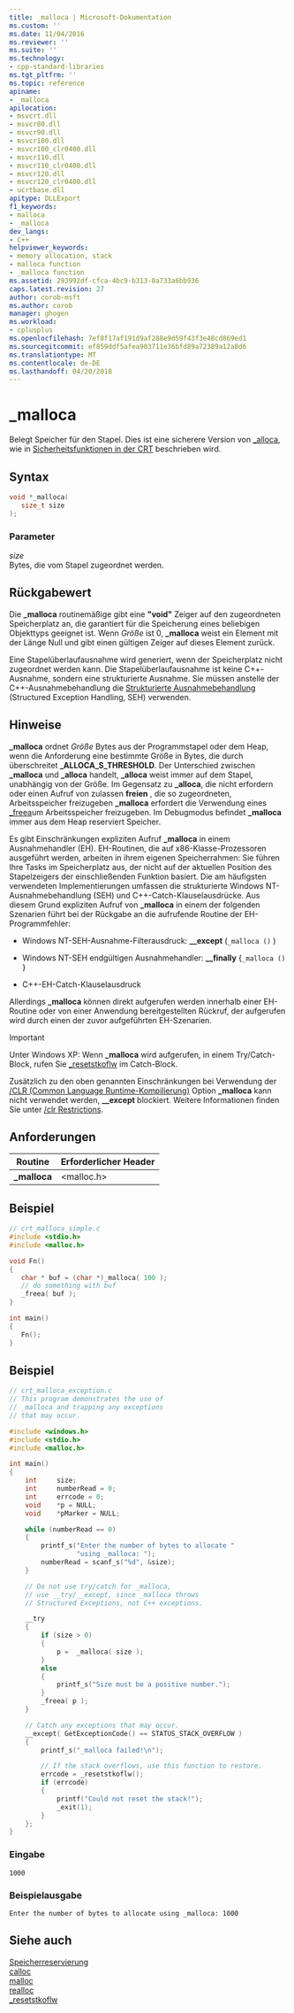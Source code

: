 ```yaml
---
title: _malloca | Microsoft-Dokumentation
ms.custom: ''
ms.date: 11/04/2016
ms.reviewer: ''
ms.suite: ''
ms.technology:
- cpp-standard-libraries
ms.tgt_pltfrm: ''
ms.topic: reference
apiname:
- _malloca
apilocation:
- msvcrt.dll
- msvcr80.dll
- msvcr90.dll
- msvcr100.dll
- msvcr100_clr0400.dll
- msvcr110.dll
- msvcr110_clr0400.dll
- msvcr120.dll
- msvcr120_clr0400.dll
- ucrtbase.dll
apitype: DLLExport
f1_keywords:
- malloca
- _malloca
dev_langs:
- C++
helpviewer_keywords:
- memory allocation, stack
- malloca function
- _malloca function
ms.assetid: 293992df-cfca-4bc9-b313-0a733a6bb936
caps.latest.revision: 27
author: corob-msft
ms.author: corob
manager: ghogen
ms.workload:
- cplusplus
ms.openlocfilehash: 7ef8f17af191d9af288e9d59f43f3e48cd869ed1
ms.sourcegitcommit: ef859ddf5afea903711e36bfd89a72389a12a8d6
ms.translationtype: MT
ms.contentlocale: de-DE
ms.lasthandoff: 04/20/2018
---
```

# <a name="malloca"></a>_malloca

Belegt Speicher für den Stapel. Dies ist eine sicherere Version von [_alloca](alloca.md), wie in [Sicherheitsfunktionen in der CRT](../../c-runtime-library/security-features-in-the-crt.md) beschrieben wird.

## <a name="syntax"></a>Syntax

```C
void *_malloca(
   size_t size
);
```

### <a name="parameters"></a>Parameter

*size*<br/>
Bytes, die vom Stapel zugeordnet werden.

## <a name="return-value"></a>Rückgabewert

Die **_malloca** routinemäßige gibt eine **"void"** Zeiger auf den zugeordneten Speicherplatz an, die garantiert für die Speicherung eines beliebigen Objekttyps geeignet ist. Wenn *Größe* ist 0, **_malloca** weist ein Element mit der Länge Null und gibt einen gültigen Zeiger auf dieses Element zurück.

Eine Stapelüberlaufausnahme wird generiert, wenn der Speicherplatz nicht zugeordnet werden kann. Die Stapelüberlaufausnahme ist keine C++-Ausnahme, sondern eine strukturierte Ausnahme. Sie müssen anstelle der C++-Ausnahmebehandlung die [Strukturierte Ausnahmebehandlung](../../cpp/structured-exception-handling-c-cpp.md) (Structured Exception Handling, SEH) verwenden.

## <a name="remarks"></a>Hinweise

**_malloca** ordnet *Größe* Bytes aus der Programmstapel oder dem Heap, wenn die Anforderung eine bestimmte Größe in Bytes, die durch überschreitet **_ALLOCA_S_THRESHOLD**. Der Unterschied zwischen **_malloca** und **_alloca** handelt, **_alloca** weist immer auf dem Stapel, unabhängig von der Größe. Im Gegensatz zu **_alloca**, die nicht erfordern oder einen Aufruf von zulassen **freien** , die so zugeordneten, Arbeitsspeicher freizugeben **_malloca** erfordert die Verwendung eines [_freea](freea.md)um Arbeitsspeicher freizugeben. Im Debugmodus befindet **_malloca** immer aus dem Heap reserviert Speicher.

Es gibt Einschränkungen expliziten Aufruf **_malloca** in einem Ausnahmehandler (EH). EH-Routinen, die auf x86-Klasse-Prozessoren ausgeführt werden, arbeiten in ihrem eigenen Speicherrahmen: Sie führen Ihre Tasks im Speicherplatz aus, der nicht auf der aktuellen Position des Stapelzeigers der einschließenden Funktion basiert. Die am häufigsten verwendeten Implementierungen umfassen die strukturierte Windows NT-Ausnahmebehandlung (SEH) und C++-Catch-Klauselausdrücke. Aus diesem Grund expliziten Aufruf von **_malloca** in einem der folgenden Szenarien führt bei der Rückgabe an die aufrufende Routine der EH-Programmfehler:

- Windows NT-SEH-Ausnahme-Filterausdruck: **__except** (`_malloca ()` )

- Windows NT-SEH endgültigen Ausnahmehandler: **__finally** {`_malloca ()` }

- C++-EH-Catch-Klauselausdruck

Allerdings **_malloca** können direkt aufgerufen werden innerhalb einer EH-Routine oder von einer Anwendung bereitgestellten Rückruf, der aufgerufen wird durch einen der zuvor aufgeführten EH-Szenarien.

> [!IMPORTANT]
> Unter Windows XP: Wenn **_malloca** wird aufgerufen, in einem Try/Catch-Block, rufen Sie [_resetstkoflw](resetstkoflw.md) im Catch-Block.

Zusätzlich zu den oben genannten Einschränkungen bei Verwendung der [/CLR (Common Language Runtime-Kompilierung)](../../build/reference/clr-common-language-runtime-compilation.md) Option **_malloca** kann nicht verwendet werden, **__except** blockiert. Weitere Informationen finden Sie unter [/clr Restrictions](../../build/reference/clr-restrictions.md).

## <a name="requirements"></a>Anforderungen

|Routine|Erforderlicher Header|
|-------------|---------------------|
|**_malloca**|\<malloc.h>|

## <a name="example"></a>Beispiel

```C
// crt_malloca_simple.c
#include <stdio.h>
#include <malloc.h>

void Fn()
{
   char * buf = (char *)_malloca( 100 );
   // do something with buf
   _freea( buf );
}

int main()
{
   Fn();
}
```

## <a name="example"></a>Beispiel

```C
// crt_malloca_exception.c
// This program demonstrates the use of
// _malloca and trapping any exceptions
// that may occur.

#include <windows.h>
#include <stdio.h>
#include <malloc.h>

int main()
{
    int     size;
    int     numberRead = 0;
    int     errcode = 0;
    void    *p = NULL;
    void    *pMarker = NULL;

    while (numberRead == 0)
    {
        printf_s("Enter the number of bytes to allocate "
                 "using _malloca: ");
        numberRead = scanf_s("%d", &size);
    }

    // Do not use try/catch for _malloca,
    // use __try/__except, since _malloca throws
    // Structured Exceptions, not C++ exceptions.

    __try
    {
        if (size > 0)
        {
            p =  _malloca( size );
        }
        else
        {
            printf_s("Size must be a positive number.");
        }
        _freea( p );
    }

    // Catch any exceptions that may occur.
    __except( GetExceptionCode() == STATUS_STACK_OVERFLOW )
    {
        printf_s("_malloca failed!\n");

        // If the stack overflows, use this function to restore.
        errcode = _resetstkoflw();
        if (errcode)
        {
            printf("Could not reset the stack!");
            _exit(1);
        }
    };
}
```

### <a name="input"></a>Eingabe

```Input
1000
```

### <a name="sample-output"></a>Beispielausgabe

```Output
Enter the number of bytes to allocate using _malloca: 1000
```

## <a name="see-also"></a>Siehe auch

[Speicherreservierung](../../c-runtime-library/memory-allocation.md)<br/>
[calloc](calloc.md)<br/>
[malloc](malloc.md)<br/>
[realloc](realloc.md)<br/>
[_resetstkoflw](resetstkoflw.md)<br/>
